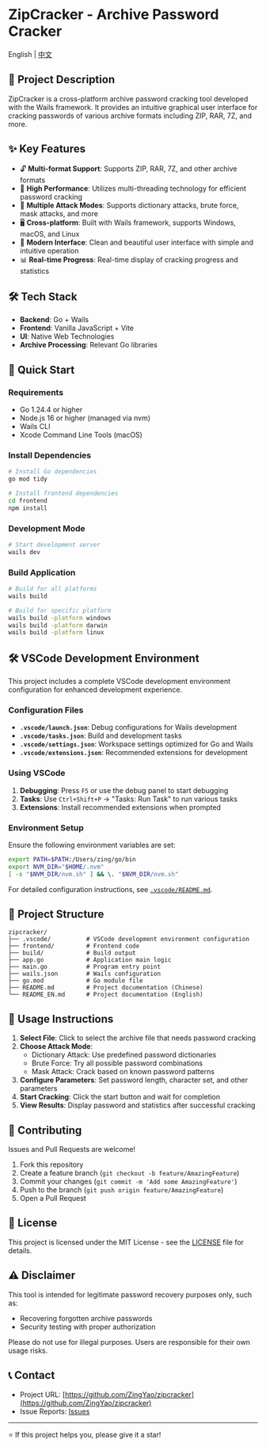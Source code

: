 # ZipCracker - Archive Password Cracker

English | [中文](README.md)

## 📖 Project Description

ZipCracker is a cross-platform archive password cracking tool developed with the Wails framework. It provides an intuitive graphical user interface for cracking passwords of various archive formats including ZIP, RAR, 7Z, and more.

## ✨ Key Features

- 🔓 **Multi-format Support**: Supports ZIP, RAR, 7Z, and other archive formats
- 🚀 **High Performance**: Utilizes multi-threading technology for efficient password cracking
- 🎯 **Multiple Attack Modes**: Supports dictionary attacks, brute force, mask attacks, and more
- 🖥️ **Cross-platform**: Built with Wails framework, supports Windows, macOS, and Linux
- 🎨 **Modern Interface**: Clean and beautiful user interface with simple and intuitive operation
- 📊 **Real-time Progress**: Real-time display of cracking progress and statistics

## 🛠️ Tech Stack

- **Backend**: Go + Wails
- **Frontend**: Vanilla JavaScript + Vite
- **UI**: Native Web Technologies
- **Archive Processing**: Relevant Go libraries

## 🚀 Quick Start

### Requirements

- Go 1.24.4 or higher
- Node.js 16 or higher (managed via nvm)
- Wails CLI
- Xcode Command Line Tools (macOS)

### Install Dependencies

```bash
# Install Go dependencies
go mod tidy

# Install frontend dependencies
cd frontend
npm install
```

### Development Mode

```bash
# Start development server
wails dev
```

### Build Application

```bash
# Build for all platforms
wails build

# Build for specific platform
wails build -platform windows
wails build -platform darwin
wails build -platform linux
```

## 🛠️ VSCode Development Environment

This project includes a complete VSCode development environment configuration for enhanced development experience.

### Configuration Files

- **`.vscode/launch.json`**: Debug configurations for Wails development
- **`.vscode/tasks.json`**: Build and development tasks
- **`.vscode/settings.json`**: Workspace settings optimized for Go and Wails
- **`.vscode/extensions.json`**: Recommended extensions for development

### Using VSCode

1. **Debugging**: Press `F5` or use the debug panel to start debugging
2. **Tasks**: Use `Ctrl+Shift+P` → "Tasks: Run Task" to run various tasks
3. **Extensions**: Install recommended extensions when prompted

### Environment Setup

Ensure the following environment variables are set:

```bash
export PATH=$PATH:/Users/zing/go/bin
export NVM_DIR="$HOME/.nvm"
[ -s "$NVM_DIR/nvm.sh" ] && \. "$NVM_DIR/nvm.sh"
```

For detailed configuration instructions, see [`.vscode/README.md`](.vscode/README.md).

## 📁 Project Structure

```
zipcracker/
├── .vscode/          # VSCode development environment configuration
├── frontend/         # Frontend code
├── build/            # Build output
├── app.go            # Application main logic
├── main.go           # Program entry point
├── wails.json        # Wails configuration
├── go.mod            # Go module file
├── README.md         # Project documentation (Chinese)
└── README_EN.md      # Project documentation (English)
```

## 🎯 Usage Instructions

1. **Select File**: Click to select the archive file that needs password cracking
2. **Choose Attack Mode**:
   - Dictionary Attack: Use predefined password dictionaries
   - Brute Force: Try all possible password combinations
   - Mask Attack: Crack based on known password patterns
3. **Configure Parameters**: Set password length, character set, and other parameters
4. **Start Cracking**: Click the start button and wait for completion
5. **View Results**: Display password and statistics after successful cracking

## 🤝 Contributing

Issues and Pull Requests are welcome!

1. Fork this repository
2. Create a feature branch (`git checkout -b feature/AmazingFeature`)
3. Commit your changes (`git commit -m 'Add some AmazingFeature'`)
4. Push to the branch (`git push origin feature/AmazingFeature`)
5. Open a Pull Request

## 📄 License

This project is licensed under the MIT License - see the [LICENSE](LICENSE) file for details.

## ⚠️ Disclaimer

This tool is intended for legitimate password recovery purposes only, such as:

- Recovering forgotten archive passwords
- Security testing with proper authorization

Please do not use for illegal purposes. Users are responsible for their own usage risks.

## 📞 Contact

- Project URL: [https://github.com/ZingYao/zipcracker](https://github.com/ZingYao/zipcracker)
- Issue Reports: [Issues](https://github.com/ZingYao/zipcracker/issues)

---

⭐ If this project helps you, please give it a star!

